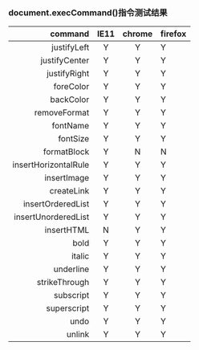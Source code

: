 ### document.execCommand()指令测试结果

command |   IE11    |   chrome  |   firefox
----:   |  :---:    |   :---:   |   :-----
justifyLeft |  Y |  Y | Y  
justifyCenter |  Y |  Y  |  Y
justifyRight |  Y |  Y  |   Y
foreColor  |  Y  | Y |  Y
backColor  |  Y  |  Y   |   Y
removeFormat |  Y  |  Y |   Y
fontName   |   Y  | Y   |   Y
fontSize   |   Y  | Y   |   Y
formatBlock |   Y   |   N   |   N
insertHorizontalRule   |    Y   |   Y   |   Y
insertImage |   Y   |   Y   |   Y
createLink  |   Y   |   Y   |   Y
insertOrderedList   |   Y   |   Y   |   Y
insertUnorderedList |   Y   |   Y   |   Y
insertHTML  |   N   |   Y   |   Y
bold    |   Y   |   Y   |   Y
italic  |   Y   |   Y   |   Y
underline   |   Y   |   Y   |   Y
strikeThrough   |   Y   |   Y   |   Y
subscript   |   Y   |   Y   |   Y
superscript |   Y   |   Y   |   Y
undo    |   Y   |   Y   |   Y
unlink  |   Y   |   Y   |   Y


